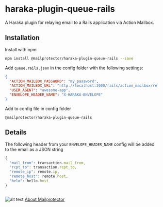 # haraka-plugin-queue-rails
A Haraka plugin for relaying email to a Rails application via Action Mailbox.

## Installation

Install with npm
```bash
npm install @mailprotector/haraka-plugin-queue-rails --save
```

Add `queue.rails.json` in the config folder with the following settings:
```json
{
  "ACTION_MAILBOX_PASSWORD": "my_password",
  "ACTION_MAILBOX_URL": "http://localhost:3000/rails/action_mailbox/relay/inbound_emails",
  "USER_AGENT": "awesome-app",
  "ENVELOPE_HEADER_NAME": "X-HARAKA-ENVELOPE"
}
```

Add to config file in config folder
```text
@mailprotector/haraka-plugin-queue-rails
```

## Details
The following header from your `ENVELOPE_HEADER_NAME` config will be added to the email as a JSON string
```js
{
  "mail_from": transaction.mail_from,
  "rcpt_to": transaction.rcpt_to,
  "remote_ip": remote.ip,
  "remote_host": remote.host,
  "helo": hello.host
}
```


##
![alt text](https://i1.wp.com/mailprotector.com/wp-content/uploads/2020/03/cropped-logo-2x.png)
[About Mailprotector](https://mailprotector.com/about-mailprotector)
